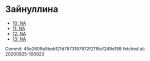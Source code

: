 # Зайнуллина
- [10: NA](10.md)
- [11: NA](11.md)
- [12: NA](12.md)
- [13: NA](13.md)

Commit: 45e2609a5beb121d7873187872f2116cf249e198
 fetched at: 20200925-100923
